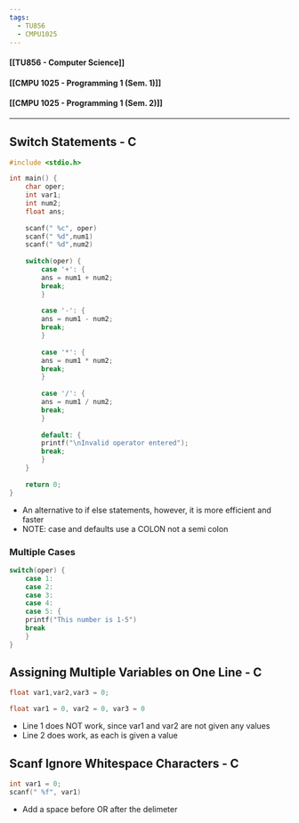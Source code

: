 ```yaml
---
tags:
  - TU856
  - CMPU1025
---
```

#### [[TU856 - Computer Science]]
#### [[CMPU 1025 - Programming 1 (Sem. 1)]]
#### [[CMPU 1025 - Programming 1 (Sem. 2)]]

---

## Switch Statements - C
``` c
#include <stdio.h>

int main() {
	char oper;
	int var1;
	int num2;
	float ans;
	
	scanf(" %c", oper)
	scanf(" %d",num1)
	scanf(" %d",num2)
	
	switch(oper) {
		case '+': {
		ans = num1 + num2;
		break;
		}
		
		case '-': {
		ans = num1 - num2;
		break;
		}
		
		case '*': {
		ans = num1 * num2;
		break;
		}
		
		case '/': {
		ans = num1 / num2;
		break;
		}
		
		default: {
		printf("\nInvalid operator entered");
		break;
		}
	}
	
	return 0;
}
```
- An alternative to if else statements, however, it is more efficient and faster
- NOTE: case and defaults use a COLON not a semi colon

### Multiple Cases 
``` c
switch(oper) {
	case 1:
	case 2:
	case 3:
	case 4:
	case 5: {
	printf("This number is 1-5")
	break
	}
}
```

## Assigning Multiple Variables on One Line - C
``` c
float var1,var2,var3 = 0;

float var1 = 0, var2 = 0, var3 = 0
```
- Line 1 does NOT work, since var1 and var2 are not given any values
- Line 2 does work, as each is given a value

## Scanf Ignore Whitespace Characters - C
``` c
int var1 = 0;
scanf(" %f", var1)
```
- Add a space before OR after the delimeter

